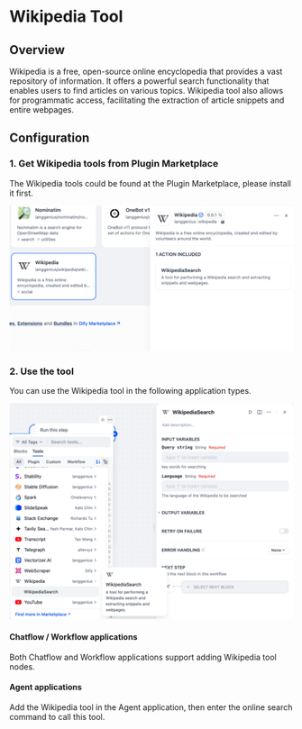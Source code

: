 # Wikipedia Tool

## Overview

Wikipedia is a free, open-source online encyclopedia that provides a vast repository of information. It offers a powerful search functionality that enables users to find articles on various topics. Wikipedia tool also allows for programmatic access, facilitating the extraction of article snippets and entire webpages.

## Configuration

### 1. Get Wikipedia tools from Plugin Marketplace
The Wikipedia tools could be found at the Plugin Marketplace, please install it first.

![](./_assets/wikipedia_1.png)

### 2. Use the tool
You can use the Wikipedia tool in the following application types.

![](./_assets/wikipedia_2.png)

#### Chatflow / Workflow applications

Both Chatflow and Workflow applications support adding Wikipedia tool nodes.

#### Agent applications

Add the Wikipedia tool in the Agent application, then enter the online search command to call this tool.